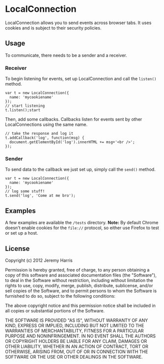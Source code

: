 # LocalConnection

LocalConnection allows you to send events across browser tabs. It uses
cookies and is subject to their security policies.

## Usage

To communicate, there needs to be a sender and a receiver.

### Receiver

To begin listening for events, set up LocalConnection and call the 
`listen()` method.

    var t = new LocalConnection({
      name: 'mycookiename'
    });
    // start listening
    t.listen();start

Then, add some callbacks. Callbacks listen for events sent by other
LocalConnections using the same name.

    // take the response and log it
    t.addCallback('log', function(msg) {
      document.getElementById('log').innerHTML += msg+'<br />';
    });

### Sender

To send data to the callback we just set up, simply call the `send()`
method.

    var t = new LocalConnection({
      name: 'mycookiename'
    });
    // log some stuff!
    t.send('log', 'Come at me bro');

## Examples

A few examples are available the `/tests` directory. **Note:** By default Chrome
doesn't enable cookies for the `file://` protocol, so either use Firefox to
test or set up a host.

## License

Copyright (c) 2012 Jeremy Harris

Permission is hereby granted, free of charge, to any person obtaining a copy of this software and associated documentation files (the "Software"), to deal in the Software without restriction, including without limitation the rights to use, copy, modify, merge, publish, distribute, sublicense, and/or sell copies of the Software, and to permit persons to whom the Software is furnished to do so, subject to the following conditions:

The above copyright notice and this permission notice shall be included in all copies or substantial portions of the Software.

THE SOFTWARE IS PROVIDED "AS IS", WITHOUT WARRANTY OF ANY KIND, EXPRESS OR IMPLIED, INCLUDING BUT NOT LIMITED TO THE WARRANTIES OF MERCHANTABILITY, FITNESS FOR A PARTICULAR PURPOSE AND NONINFRINGEMENT. IN NO EVENT SHALL THE AUTHORS OR COPYRIGHT HOLDERS BE LIABLE FOR ANY CLAIM, DAMAGES OR OTHER LIABILITY, WHETHER IN AN ACTION OF CONTRACT, TORT OR OTHERWISE, ARISING FROM, OUT OF OR IN CONNECTION WITH THE SOFTWARE OR THE USE OR OTHER DEALINGS IN THE SOFTWARE.


